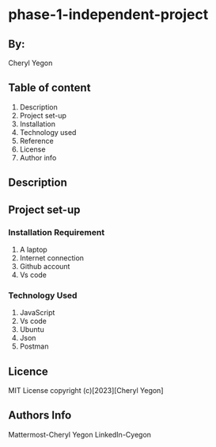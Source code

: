 # phase-1-independent-project

## By:
 Cheryl Yegon

 ## Table of content 
 1. Description
 2. Project set-up
 3. Installation
 4. Technology used
 5. Reference 
 6. License
 7. Author info

## Description


## Project set-up

### Installation Requirement
1. A laptop
2. Internet connection
3. Github account
4. Vs code

### Technology Used
1. JavaScript
2. Vs code
3. Ubuntu
4. Json
5. Postman

## Licence
MIT License copyright (c)[2023][Cheryl Yegon]

## Authors Info
Mattermost-Cheryl Yegon
LinkedIn-Cyegon